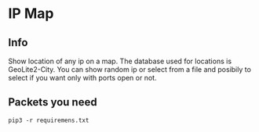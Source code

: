 # IP Map

## Info
 Show location of any ip on a map. The database used for locations is GeoLite2-City. You can show random ip or select from a file and posibily to select if you want only with ports open or not.
 
 
## Packets you need
 ```
 pip3 -r requiremens.txt
 ```
